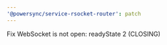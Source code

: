 ```yaml
---
'@powersync/service-rsocket-router': patch
---
```


Fix WebSocket is not open: readyState 2 (CLOSING)
